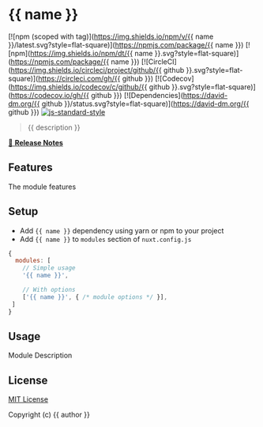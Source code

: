 # {{ name }}
[![npm (scoped with tag)](https://img.shields.io/npm/v/{{ name }}/latest.svg?style=flat-square)](https://npmjs.com/package/{{ name }})
[![npm](https://img.shields.io/npm/dt/{{ name }}.svg?style=flat-square)](https://npmjs.com/package/{{ name }})
[![CircleCI](https://img.shields.io/circleci/project/github/{{ github }}.svg?style=flat-square)](https://circleci.com/gh/{{ github }})
[![Codecov](https://img.shields.io/codecov/c/github/{{ github }}.svg?style=flat-square)](https://codecov.io/gh/{{ github }})
[![Dependencies](https://david-dm.org/{{ github }}/status.svg?style=flat-square)](https://david-dm.org/{{ github }})
[![js-standard-style](https://cdn.rawgit.com/standard/standard/master/badge.svg)](http://standardjs.com)

> {{ description }}

[📖 **Release Notes**](./CHANGELOG.md)

## Features

The module features

## Setup
- Add `{{ name }}` dependency using yarn or npm to your project
- Add `{{ name }}` to `modules` section of `nuxt.config.js`

```js
{
  modules: [
    // Simple usage
    '{{ name }}',

    // With options
    ['{{ name }}', { /* module options */ }],
 ]
}
```

## Usage

Module Description

## License

[MIT License](./LICENSE)

Copyright (c) {{ author }}